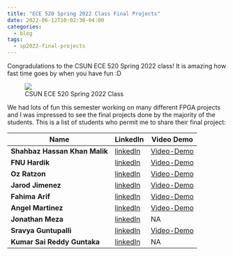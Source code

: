 ```yaml
---
title: "ECE 520 Spring 2022 Class Final Projects"
date: 2022-06-12T10:02:30-04:00
categories:
  - blog
tags:
  - sp2022-final-projects
---
```


Congradulations to the CSUN ECE 520 Spring 2022 class! It is amazing how fast time goes by when you have fun :D

<figure class="half">
    <a href="{{ site.url }}{{ site.baseurl }}/assets/images/ece520-sp22-class.jpg"><img src="{{ site.url }}{{ site.baseurl }}/assets/images/ece520-sp22-class.jpg"></a>
    <figcaption>CSUN ECE 520 Spring 2022 Class</figcaption>
</figure>


We had lots of fun this semester working on many different FPGA projects and I was impressed to see the final projects done by the majority of the students.
This is a list of students who permit me to share their final project:

| **Name**                      | **LinkedIn**                                                    | **Video Demo**|
|-------------------------------|-----------------------------------------------------------------|---------------|
| **Shahbaz Hassan Khan Malik** | [linkedIn](https://www.linkedin.com/in/shahbaz-hassan-khan-malik-39a959215) | [Video-Demo](https://youtu.be/Ix47py0M_ns)|
| **FNU Hardik**                | [linkedIn](https://www.linkedin.com/in/fnu-hardik-256077238/)               | [Video-Demo](https://youtu.be/2vIdqfb_39w)|
| **Oz Ratzon**                 | [linkedIn](https://www.linkedin.com/in/oz-ratzon)                           | [Video-Demo](https://www.youtube.com/watch?v=IW0LoMJ0CNk)                                             |
| **Jarod Jimenez**             | [linkedIn](https://www.linkedin.com/in/jarod-jimenez/)                      | [Video-Demo](https://youtu.be/iwnoV3mR7RU)|
| **Fahima Arif**               | [linkedIn](https://www.linkedin.com/in/fahima-arif-770829166/)              | [Video-Demo](https://www.youtube.com/watch?v=qAZOClpp39s)                                             |
| **Angel Martinez**            | [linkedIn](https://www.linkedin.com/in/angel-martinez-hernandez/)           | [Video-Demo](https://youtu.be/4aM_JC2JpEE)|
| **Jonathan Meza**             | [linkedIn](https://www.linkedin.com/in/jonathan-meza-9a8373141/)            | NA                          |
| **Sravya Guntupalli**         | [linkedIn](https://www.linkedin.com/in/sravya-g-ab69281aa)                  | [Video-Demo](https://drive.google.com/file/d/1gOC_rm_L6ILf6sE6RTRVkmHspcX1pkKL/view?usp=sharing)      |
| **Kumar Sai Reddy Guntaka**   | [linkedIn](https://www.linkedin.com/in/kumar-sai-reddy-b91205150)           | NA                          |
